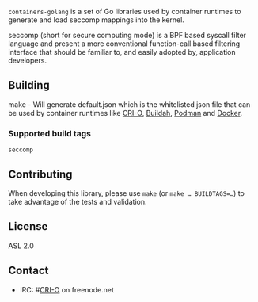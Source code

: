 `containers-golang` is a set of Go libraries used by container runtimes to generate and load seccomp mappings into the kernel.

seccomp (short for secure computing mode) is a BPF based syscall filter language and present a more conventional function-call based filtering interface that should be familiar to, and easily adopted by, application developers.

## Building
   make - Will generate default.json which is the whitelisted json file that can be used by container runtimes like [CRI-O][cri-o], [Buildah][buildah], [Podman][podman] and [Docker][docker].

### Supported build tags

   `seccomp`
   
## Contributing

When developing this library, please use `make` (or `make … BUILDTAGS=…`) to take advantage of the tests and validation.

## License

ASL 2.0

## Contact

- IRC: #[CRI-O](irc://irc.freenode.net:6667/#cri-o) on freenode.net

[cri-o]:   https://github.com/kubernetes-incubator/cri-o/pulls
[buildah]: https://github.com/projectatomic/buildah
[podman]:  https://github.com/projectatomic/podman
[docker]:  https://github.com/docker/docker

